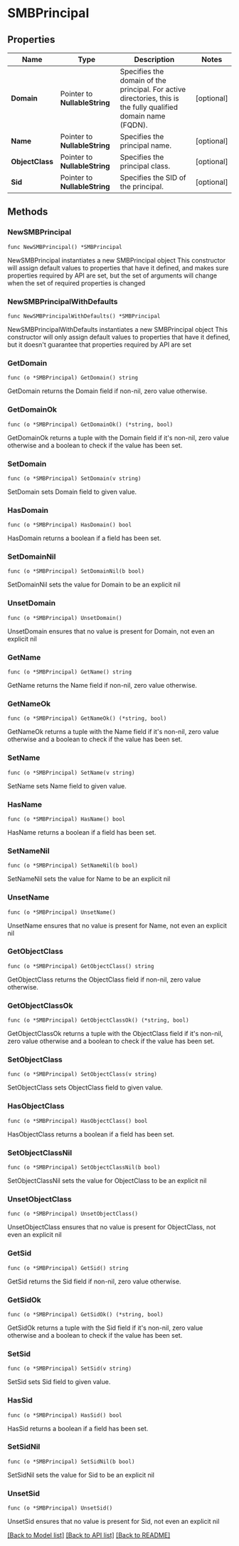 # SMBPrincipal

## Properties

Name | Type | Description | Notes
------------ | ------------- | ------------- | -------------
**Domain** | Pointer to **NullableString** | Specifies the domain of the principal. For active directories, this is the fully qualified domain name (FQDN). | [optional] 
**Name** | Pointer to **NullableString** | Specifies the principal name. | [optional] 
**ObjectClass** | Pointer to **NullableString** | Specifies the principal class. | [optional] 
**Sid** | Pointer to **NullableString** | Specifies the SID of the principal. | [optional] 

## Methods

### NewSMBPrincipal

`func NewSMBPrincipal() *SMBPrincipal`

NewSMBPrincipal instantiates a new SMBPrincipal object
This constructor will assign default values to properties that have it defined,
and makes sure properties required by API are set, but the set of arguments
will change when the set of required properties is changed

### NewSMBPrincipalWithDefaults

`func NewSMBPrincipalWithDefaults() *SMBPrincipal`

NewSMBPrincipalWithDefaults instantiates a new SMBPrincipal object
This constructor will only assign default values to properties that have it defined,
but it doesn't guarantee that properties required by API are set

### GetDomain

`func (o *SMBPrincipal) GetDomain() string`

GetDomain returns the Domain field if non-nil, zero value otherwise.

### GetDomainOk

`func (o *SMBPrincipal) GetDomainOk() (*string, bool)`

GetDomainOk returns a tuple with the Domain field if it's non-nil, zero value otherwise
and a boolean to check if the value has been set.

### SetDomain

`func (o *SMBPrincipal) SetDomain(v string)`

SetDomain sets Domain field to given value.

### HasDomain

`func (o *SMBPrincipal) HasDomain() bool`

HasDomain returns a boolean if a field has been set.

### SetDomainNil

`func (o *SMBPrincipal) SetDomainNil(b bool)`

 SetDomainNil sets the value for Domain to be an explicit nil

### UnsetDomain
`func (o *SMBPrincipal) UnsetDomain()`

UnsetDomain ensures that no value is present for Domain, not even an explicit nil
### GetName

`func (o *SMBPrincipal) GetName() string`

GetName returns the Name field if non-nil, zero value otherwise.

### GetNameOk

`func (o *SMBPrincipal) GetNameOk() (*string, bool)`

GetNameOk returns a tuple with the Name field if it's non-nil, zero value otherwise
and a boolean to check if the value has been set.

### SetName

`func (o *SMBPrincipal) SetName(v string)`

SetName sets Name field to given value.

### HasName

`func (o *SMBPrincipal) HasName() bool`

HasName returns a boolean if a field has been set.

### SetNameNil

`func (o *SMBPrincipal) SetNameNil(b bool)`

 SetNameNil sets the value for Name to be an explicit nil

### UnsetName
`func (o *SMBPrincipal) UnsetName()`

UnsetName ensures that no value is present for Name, not even an explicit nil
### GetObjectClass

`func (o *SMBPrincipal) GetObjectClass() string`

GetObjectClass returns the ObjectClass field if non-nil, zero value otherwise.

### GetObjectClassOk

`func (o *SMBPrincipal) GetObjectClassOk() (*string, bool)`

GetObjectClassOk returns a tuple with the ObjectClass field if it's non-nil, zero value otherwise
and a boolean to check if the value has been set.

### SetObjectClass

`func (o *SMBPrincipal) SetObjectClass(v string)`

SetObjectClass sets ObjectClass field to given value.

### HasObjectClass

`func (o *SMBPrincipal) HasObjectClass() bool`

HasObjectClass returns a boolean if a field has been set.

### SetObjectClassNil

`func (o *SMBPrincipal) SetObjectClassNil(b bool)`

 SetObjectClassNil sets the value for ObjectClass to be an explicit nil

### UnsetObjectClass
`func (o *SMBPrincipal) UnsetObjectClass()`

UnsetObjectClass ensures that no value is present for ObjectClass, not even an explicit nil
### GetSid

`func (o *SMBPrincipal) GetSid() string`

GetSid returns the Sid field if non-nil, zero value otherwise.

### GetSidOk

`func (o *SMBPrincipal) GetSidOk() (*string, bool)`

GetSidOk returns a tuple with the Sid field if it's non-nil, zero value otherwise
and a boolean to check if the value has been set.

### SetSid

`func (o *SMBPrincipal) SetSid(v string)`

SetSid sets Sid field to given value.

### HasSid

`func (o *SMBPrincipal) HasSid() bool`

HasSid returns a boolean if a field has been set.

### SetSidNil

`func (o *SMBPrincipal) SetSidNil(b bool)`

 SetSidNil sets the value for Sid to be an explicit nil

### UnsetSid
`func (o *SMBPrincipal) UnsetSid()`

UnsetSid ensures that no value is present for Sid, not even an explicit nil

[[Back to Model list]](../README.md#documentation-for-models) [[Back to API list]](../README.md#documentation-for-api-endpoints) [[Back to README]](../README.md)


